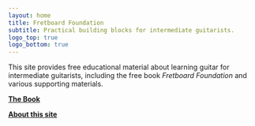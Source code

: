 ```yaml
---
layout: home
title: Fretboard Foundation
subtitle: Practical building blocks for intermediate guitarists.
logo_top: true
logo_bottom: true
---
```


This site provides free educational material about learning guitar for intermediate guitarists,
including the free book *Fretboard Foundation* and various supporting materials.

<div class="font-larger" markdown="block">

**[The Book](book.html)**

**[About this site](about.html)**

</div>

